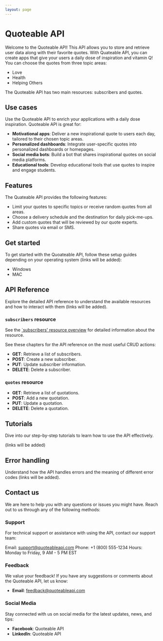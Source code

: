 ```yaml
---
layout: page
---
```


# Quoteable API

Welcome to the Quoteable API! This API allows you to store and retrieve user data along with their favorite quotes.
With Quateable API, you can create apps that give your users a daily dose of inspiration and vitamin Q!
You can choose the quotes from three topic areas:

* Love
* Health
* Helping Others

The Quoteable API has two main resources: subscribers and quotes.

## Use cases

Use the Quoteable API to enrich your applications with a daily dose inspiration. Quoteable API is great for:

* **Motivational apps**: Deliver a new inspirational quote to users each day, tailored to their chosen topic areas.
* **Personalized dashboards**: Integrate user-specific quotes into personalized dashboards or homepages.
* **Social media bots**: Build a bot that shares inspirational quotes on social media platforms.
* **Educational tools**: Develop educational tools that use quotes to inspire and engage students.

## Features

The Quateable API provides the following features:

* Limit your quotes to specific topics or receive random quotes from all areas.
* Choose a delivery schedule and the destination for daily pick-me-ups.
* Add custom quotes that will be reviewed by our quote experts.
* Share quotes via email or SMS.

## Get started

To get started with the Quoateable API, follow these setup guides depending on your operating system (links will be added):

* Windows
* MAC

## API Reference

Explore the detailed API reference to understand the available resources and how to interact with them (links will be added).

### `subscribers` resource

See the [`subscribers' resource overview](api/subscribers.md) for detailed information about the resource.

See these chapters for the API reference on the most useful CRUD actions:

* **GET**: Retrieve a list of subscribers.
* **POST**: Create a new subscriber.
* **PUT**: Update subscriber information.
* **DELETE**: Delete a subscriber.

### `quotes` resource

* **GET**: Retrieve a list of quotations.
* **POST**: Add a new quotation.
* **PUT**: Update a quotation.
* **DELETE**: Delete a quotation.

## Tutorials

Dive into our step-by-step tutorials to learn how to use the API effectively.

(links will be added)

## Error handling

Understand how the API handles errors and the meaning of different error codes (links will be added).

## Contact us

We are here to help you with any questions or issues you might have. Reach out to us through any of the following methods:

### Support

For technical support or assistance with using the API, contact our support team:

Email: <support@quoteableapi.com>
Phone: +1 (800) 555-1234
Hours: Monday to Friday, 9 AM - 5 PM EST

### Feedback

We value your feedback! If you have any suggestions or comments about the Quoteable API, let us know:

* **Email**: <feedback@quoteableapi.com>

### Social Media

Stay connected with us on social media for the latest updates, news, and tips:

* **Facebook**: Quoteable API
* **LinkedIn**: Quoteable API
